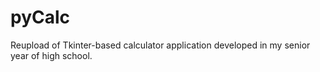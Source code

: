 # pyCalc
Reupload of Tkinter-based calculator application developed in my senior year of high school.
